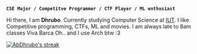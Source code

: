 <!--
## Hi there 👋

<!--
**AbDhrubo/AbDhrubo** is a ✨ _special_ ✨ repository because its `README.md` (this file) appears on your GitHub profile.

Here are some ideas to get you started:

- 🔭 I’m currently working on ...
- 🌱 I’m currently learning ...
- 👯 I’m looking to collaborate on ...
- 🤔 I’m looking for help with ...
- 💬 Ask me about ...
- 📫 How to reach me: ...
- 😄 Pronouns: ...
- ⚡ Fun fact: ...
-->

**`CSE Major / Competitve Programmer / CTF Player / ML enthusiast`**
 
Hi there, I am **Dhrubo**. 
Currently studying Computer Science at [IUT](https://www.iutoic-dhaka.edu/). 
I like Competitive programming, CTFs, ML and movies.
I am always late to 8am classes
Viva Barca 
Oh.. and I use Arch btw :3


  <!-- GitHub Readme Streak Stats - https://github.com/DenverCoder1/github-readme-streak-stats -->
  <p>
    <a href="https://github.com/AbDhrubo/github-readme-streak-stats">
      <!-- Use https://streak-stats.demolab.com or self-host with your own Vercel app - visit https://git.io/streak-stats for instructions -->
      <img title="🔥 Get streak stats for your profile at git.io/streak-stats" alt="AbDhrubo's streak" src="https://github-readme-streak-stats-9m8ugfa77-denvercoder1.vercel.app/?user=AbDhrubo&theme=monokai-metallian&hide_border=true"/>
    </a>
  </p>


